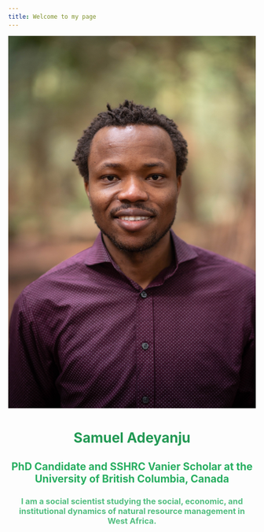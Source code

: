 ```yaml
---
title: Welcome to my page
---  
```


![Samuel](images/samuel.jpg)

<div align="center"> 
  <font color="#229954">
 <h1>Samuel Adeyanju</h1>
    </font>
  </div>

<div align="center"> 
  <font color="#27AE60">
 <h2>PhD Candidate and SSHRC Vanier Scholar at the University of British Columbia, Canada</h2> 
  
  </font>


<font color="#52BE80">
<h3>I am a social scientist studying the social, economic, and institutional dynamics of natural resource management in West Africa.</h3>
  </font>
</div>


